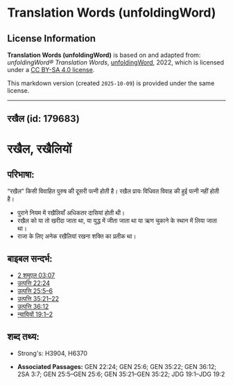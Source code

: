 # Translation Words (unfoldingWord)

## License Information

**Translation Words (unfoldingWord)** is based on and adapted from: _unfoldingWord® Translation Words_, [unfoldingWord](https://unfoldingword.org/utw), 2022, which is licensed under a [CC BY-SA 4.0 license](https://creativecommons.org/licenses/by-sa/4.0/legalcode.en).

This markdown version (created `2025-10-09`) is provided under the same license.



--------------------------------

## रखैल (id: 179683)

रखैल, रखैलियों
==============

परिभाषा:
--------

“रखैल” किसी विवाहित पुरुष की दूसरी पत्नी होती है। रखैल प्रायः विधिवत विवाह की हुई पत्नी नहीं होती है।

* पुराने नियम में रखैलियाँ अधिकतर दासियां होती थी।
* रखैल को या तो खरीदा जाता था, या युद्ध में जीता जाता था या ऋण चुकाने के स्थान में लिया जाता था।
* राजा के लिए अनेक रखैलियां रखना शक्ति का प्रतीक था।

बाइबल सन्दर्भ:
--------------

* [2 शमूएल 03:07](https://ref.ly/2Sam0:0)
* [उत्पत्ति 22:24](https://ref.ly/Gen22:24)
* [उत्पत्ति 25:5–6](https://ref.ly/Gen25:5-Gen25:6)
* [उत्पत्ति 35:21–22](https://ref.ly/Gen35:21-Gen35:22)
* [उत्पत्ति 36:12](https://ref.ly/Gen36:12)
* [न्यायियों 19:1–2](https://ref.ly/Judg19:1-Judg19:2)

शब्द तथ्य:
----------

* Strong's: H3904, H6370

* **Associated Passages:** GEN 22:24; GEN 25:6; GEN 35:22; GEN 36:12; 2SA 3:7; GEN 25:5–GEN 25:6; GEN 35:21–GEN 35:22; JDG 19:1–JDG 19:2

